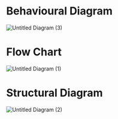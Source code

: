 
# Behavioural Diagram

![Untitled Diagram (3)](https://user-images.githubusercontent.com/101981165/167299441-5cf2d7cb-178a-4b59-ab6f-e27c3c1b9f5a.jpg)

# Flow Chart

![Untitled Diagram (1)](https://user-images.githubusercontent.com/101981165/167257805-e125bf7a-42f8-46af-871d-20dfd1506e33.jpg)

# Structural Diagram

![Untitled Diagram (2)](https://user-images.githubusercontent.com/101981165/167301261-91f3b1ad-1115-4165-bc73-fb114441ef25.jpg)
